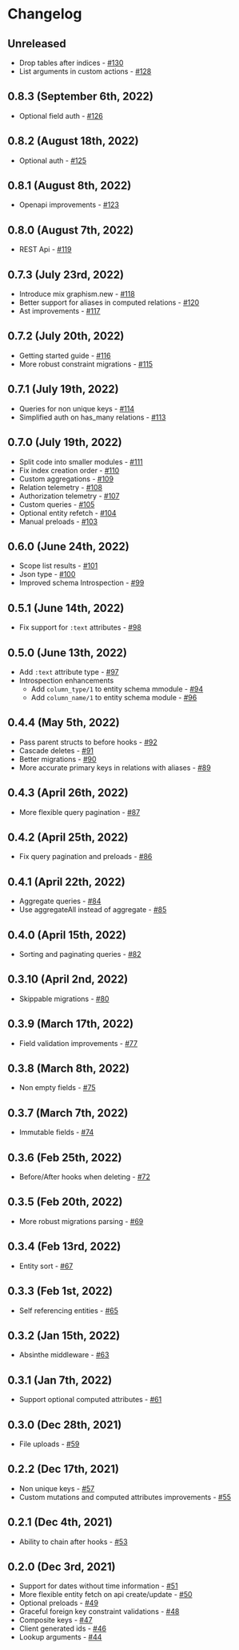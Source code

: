 # Changelog

## Unreleased

* Drop tables after indices - [#130](https://github.com/Gravity-Core/graphism/pull/130)
* List arguments in custom actions - [#128](https://github.com/Gravity-Core/graphism/pull/128)

## 0.8.3 (September 6th, 2022)

* Optional field auth - [#126](https://github.com/Gravity-Core/graphism/pull/126)

## 0.8.2 (August 18th, 2022)

* Optional auth - [#125](https://github.com/Gravity-Core/graphism/pull/125)

## 0.8.1 (August 8th, 2022)

* Openapi improvements - [#123](https://github.com/Gravity-Core/graphism/pull/123)

## 0.8.0 (August 7th, 2022)

* REST Api - [#119](https://github.com/Gravity-Core/graphism/pull/119)

## 0.7.3 (July 23rd, 2022)

* Introduce mix graphism.new - [#118](https://github.com/Gravity-Core/graphism/pull/118)
* Better support for aliases in computed relations - [#120](https://github.com/Gravity-Core/graphism/pull/120)
* Ast improvements - [#117](https://github.com/Gravity-Core/graphism/pull/117)

## 0.7.2 (July 20th, 2022)

* Getting started guide - [#116](https://github.com/Gravity-Core/graphism/pull/116)
* More robust constraint migrations - [#115](https://github.com/Gravity-Core/graphism/pull/115)

## 0.7.1 (July 19th, 2022)

* Queries for non unique keys - [#114](https://github.com/Gravity-Core/graphism/pull/114)
* Simplified auth on has_many relations - [#113](https://github.com/Gravity-Core/graphism/pull/113)

## 0.7.0 (July 19th, 2022)

* Split code into smaller modules - [#111](https://github.com/Gravity-Core/graphism/pull/111) 
* Fix index creation order - [#110](https://github.com/Gravity-Core/graphism/pull/110)
* Custom aggregations - [#109](https://github.com/Gravity-Core/graphism/pull/109)
* Relation telemetry - [#108](https://github.com/Gravity-Core/graphism/pull/108)
* Authorization telemetry - [#107](https://github.com/Gravity-Core/graphism/pull/107)
* Custom queries - [#105](https://github.com/Gravity-Core/graphism/pull/105)
* Optional entity refetch - [#104](https://github.com/Gravity-Core/graphism/pull/104)
* Manual preloads - [#103](https://github.com/Gravity-Core/graphism/pull/103)

## 0.6.0 (June 24th, 2022)

* Scope list results - [#101](https://github.com/Gravity-Core/graphism/pull/101)
* Json type - [#100](https://github.com/Gravity-Core/graphism/pull/100)
* Improved schema Introspection - [#99](https://github.com/Gravity-Core/graphism/pull/99)

## 0.5.1 (June 14th, 2022)

* Fix support for `:text` attributes - [#98](https://github.com/Gravity-Core/graphism/pull/98)

## 0.5.0 (June 13th, 2022)

* Add `:text` attribute type - [#97](https://github.com/Gravity-Core/graphism/pull/97)
* Introspection enhancements
  * Add `column_type/1` to entity schema mmodule - [#94](https://github.com/Gravity-Core/graphism/pull/94)
  * Add `column_name/1` to entity schema module - [#96](https://github.com/Gravity-Core/graphism/pull/96)

## 0.4.4 (May 5th, 2022)

* Pass parent structs to before hooks - [#92](https://github.com/Gravity-Core/graphism/pull/92)
* Cascade deletes - [#91](https://github.com/Gravity-Core/graphism/pull/91)
* Better migrations - [#90](https://github.com/Gravity-Core/graphism/pull/90)
* More accurate primary keys in relations with aliases - [#89](https://github.com/Gravity-Core/graphism/pull/89)

## 0.4.3 (April 26th, 2022)

* More flexible query pagination - [#87](https://github.com/Gravity-Core/graphism/pull/87)

## 0.4.2 (April 25th, 2022)

* Fix query pagination and preloads - [#86](https://github.com/Gravity-Core/graphism/pull/86)

## 0.4.1 (April 22th, 2022)

* Aggregate queries - [#84](https://github.com/Gravity-Core/graphism/pull/84)
* Use aggregateAll instead of aggregate - [#85](https://github.com/Gravity-Core/graphism/pull/85)

## 0.4.0 (April 15th, 2022)

* Sorting and paginating queries - [#82](https://github.com/Gravity-Core/graphism/pull/82)

## 0.3.10 (April 2nd, 2022)

* Skippable migrations - [#80](https://github.com/Gravity-Core/graphism/pull/80)

## 0.3.9 (March 17th, 2022)

* Field validation improvements - [#77](https://github.com/Gravity-Core/graphism/pull/77)

## 0.3.8 (March 8th, 2022)

* Non empty fields - [#75](https://github.com/Gravity-Core/graphism/pull/75)

## 0.3.7 (March 7th, 2022)

* Immutable fields - [#74](https://github.com/Gravity-Core/graphism/pull/74)

## 0.3.6 (Feb 25th, 2022)

* Before/After hooks when deleting - [#72](https://github.com/Gravity-Core/graphism/pull/72)

## 0.3.5 (Feb 20th, 2022)

* More robust migrations parsing - [#69](https://github.com/Gravity-Core/graphism/pull/69)

## 0.3.4 (Feb 13rd, 2022)

* Entity sort - [#67](https://github.com/Gravity-Core/graphism/pull/67)

## 0.3.3 (Feb 1st, 2022)

* Self referencing entities - [#65](https://github.com/Gravity-Core/graphism/pull/65)

## 0.3.2 (Jan 15th, 2022)

* Absinthe middleware - [#63](https://github.com/Gravity-Core/graphism/pull/63)

## 0.3.1 (Jan 7th, 2022)

* Support optional computed attributes - [#61](https://github.com/Gravity-Core/graphism/pull/61)

## 0.3.0 (Dec 28th, 2021)

* File uploads - [#59](https://github.com/Gravity-Core/graphism/pull/59)

## 0.2.2 (Dec 17th, 2021)

* Non unique keys - [#57](https://github.com/Gravity-Core/graphism/pull/57)
* Custom mutations and computed attributes improvements - [#55](https://github.com/Gravity-Core/graphism/pull/55)

## 0.2.1 (Dec 4th, 2021)

* Ability to chain after hooks - [#53](https://github.com/Gravity-Core/graphism/pull/53)

## 0.2.0 (Dec 3rd, 2021)

* Support for dates without time information - [#51](https://github.com/Gravity-Core/graphism/pull/51)
* More flexible entity fetch on api create/update - [#50](https://github.com/Gravity-Core/graphism/pull/50)
* Optional preloads - [#49](https://github.com/Gravity-Core/graphism/pull/49)
* Graceful foreign key constraint validations - [#48](https://github.com/Gravity-Core/graphism/pull/48)
* Composite keys - [#47](https://github.com/Gravity-Core/graphism/pull/47)
* Client generated ids - [#46](https://github.com/Gravity-Core/graphism/pull/46)
* Lookup arguments - [#44](https://github.com/Gravity-Core/graphism/pull/44)
